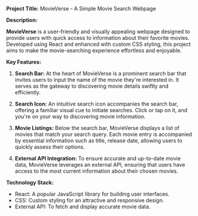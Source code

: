 **Project Title:** MovieVerse - A Simple Movie Search Webpage

**Description:**

**MovieVerse** is a user-friendly and visually appealing webpage designed to provide users with quick access to information about their favorite movies. Developed using React and enhanced with custom CSS styling, this project aims to make the movie-searching experience effortless and enjoyable.

**Key Features:**

1. **Search Bar:** At the heart of MovieVerse is a prominent search bar that invites users to input the name of the movie they're interested in. It serves as the gateway to discovering movie details swiftly and efficiently.

2. **Search Icon:** An intuitive search icon accompanies the search bar, offering a familiar visual cue to initiate searches. Click or tap on it, and you're on your way to discovering movie information.

3. **Movie Listings:** Below the search bar, MovieVerse displays a list of movies that match your search query. Each movie entry is accompanied by essential information such as title, release date, allowing users to quickly assess their options.

4. **External API Integration:** To ensure accurate and up-to-date movie data, MovieVerse leverages an external API, ensuring that users have access to the most current information about their chosen movies.

**Technology Stack:**

- React: A popular JavaScript library for building user interfaces.
- CSS: Custom styling for an attractive and responsive design.
- External API: To fetch and display accurate movie data.

